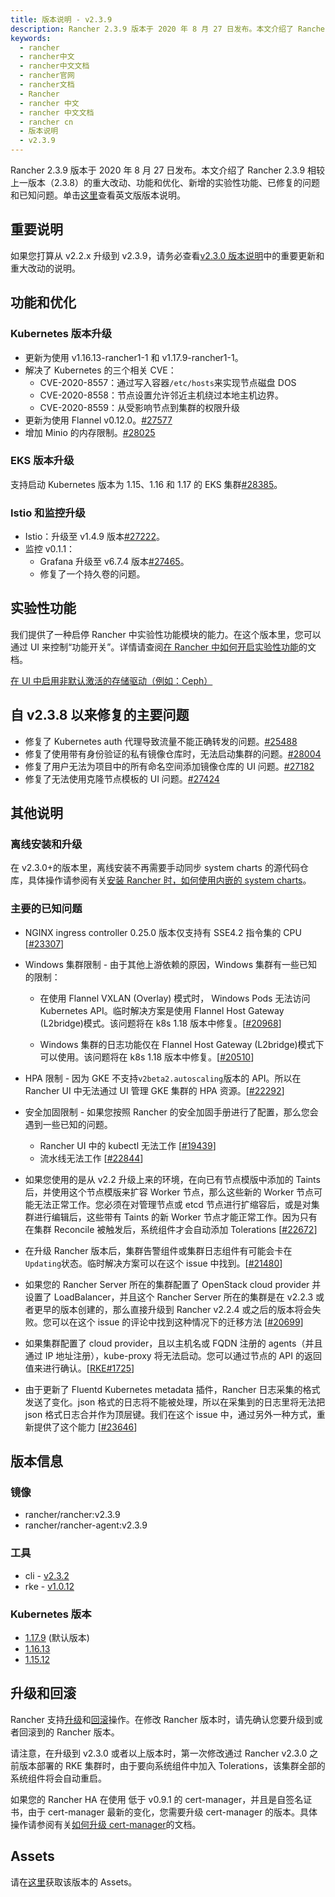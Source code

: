 ```yaml
---
title: 版本说明 - v2.3.9
description: Rancher 2.3.9 版本于 2020 年 8 月 27 日发布。本文介绍了 Rancher 2.3.9 相较上一版本（2.3.8）的重大改动、功能和优化、新增的实验性功能、已修复的问题和已知问题。
keywords:
  - rancher
  - rancher中文
  - rancher中文文档
  - rancher官网
  - rancher文档
  - Rancher
  - rancher 中文
  - rancher 中文文档
  - rancher cn
  - 版本说明
  - v2.3.9
---
```


Rancher 2.3.9 版本于 2020 年 8 月 27 日发布。本文介绍了 Rancher 2.3.9 相较上一版本（2.3.8）的重大改动、功能和优化、新增的实验性功能、已修复的问题和已知问题。单击[这里](https://github.com/rancher/rancher/releases/tag/v2.3.9)查看英文版版本说明。

## 重要说明

如果您打算从 v2.2.x 升级到 v2.3.9，请务必查看[v2.3.0 版本说明](/docs/rancher2/releases/v2.3.0)中的重要更新和重大改动的说明。

## 功能和优化

### Kubernetes 版本升级

- 更新为使用 v1.16.13-rancher1-1 和 v1.17.9-rancher1-1。
- 解决了 Kubernetes 的三个相关 CVE：
  - CVE-2020-8557：通过写入容器`/etc/hosts`来实现节点磁盘 DOS
  - CVE-2020-8558：节点设置允许邻近主机绕过本地主机边界。
  - CVE-2020-8559：从受影响节点到集群的权限升级
- 更新为使用 Flannel v0.12.0。[#27577](https://github.com/rancher/rancher/issues/27577)
- 增加 Minio 的内存限制。[#28025](https://github.com/rancher/rancher/issues/28025)

### EKS 版本升级

支持启动 Kubernetes 版本为 1.15、1.16 和 1.17 的 EKS 集群[#28385](https://github.com/rancher/rancher/issues/28385)。

### Istio 和监控升级

- Istio：升级至 v1.4.9 版本[#27222](https://github.com/rancher/rancher/issues/27222)。
- 监控 v0.1.1：
  - Grafana 升级至 v6.7.4 版本[#27465](https://github.com/rancher/rancher/issues/27465)。
  - 修复了一个持久卷的问题。

## 实验性功能

我们提供了一种启停 Rancher 中实验性功能模块的能力。在这个版本里，您可以通过 UI 来控制“功能开关”。详情请查阅[在 Rancher 中如何开启实验性功能](/docs/rancher2/installation/resources/feature-flags/_index)的文档。

[在 UI 中启用非默认激活的存储驱动（例如：Ceph）](/docs/rancher2/installation/resources/feature-flags/enable-not-default-storage-drivers/_index)

## 自 v2.3.8 以来修复的主要问题

- 修复了 Kubernetes auth 代理导致流量不能正确转发的问题。[#25488](https://github.com/rancher/rancher/issues/25488)
- 修复了使用带有身份验证的私有镜像仓库时，无法启动集群的问题。[#28004](https://github.com/rancher/rancher/issues/28004)
- 修复了用户无法为项目中的所有命名空间添加镜像仓库的 UI 问题。[#27182](https://github.com/rancher/rancher/issues/27182)
- 修复了无法使用克隆节点模板的 UI 问题。[#27424](https://github.com/rancher/rancher/issues/27424)

## 其他说明

### 离线安装和升级

在 v2.3.0+的版本里，离线安装不再需要手动同步 system charts 的源代码仓库，具体操作请参阅有关[安装 Rancher 时，如何使用内嵌的 system charts](/docs/rancher2/installation/other-installation-methods/air-gap/install-rancher/_index)。

### 主要的已知问题

- NGINX ingress controller 0.25.0 版本仅支持有 SSE4.2 指令集的 CPU [[#23307](https://github.com/rancher/rancher/issues/23307)]

- Windows 集群限制 - 由于其他上游依赖的原因，Windows 集群有一些已知的限制：

  - 在使用 Flannel VXLAN (Overlay) 模式时， Windows Pods 无法访问 Kubernetes API。临时解决方案是使用 Flannel Host Gateway (L2bridge)模式。该问题将在 k8s 1.18 版本中修复。[[#20968](https://github.com/rancher/rancher/issues/20968)]

  - Windows 集群的日志功能仅在 Flannel Host Gateway (L2bridge)模式下可以使用。该问题将在 k8s 1.18 版本中修复。[[#20510](https://github.com/rancher/rancher/issues/20510)]

- HPA 限制 - 因为 GKE 不支持`v2beta2.autoscaling`版本的 API。所以在 Rancher UI 中无法通过 UI 管理 GKE 集群的 HPA 资源。[[#22292](https://github.com/rancher/rancher/issues/22292)]

- 安全加固限制 - 如果您按照 Rancher 的安全加固手册进行了配置，那么您会遇到一些已知的问题。

  - Rancher UI 中的 kubectl 无法工作 [[#19439](https://github.com/rancher/rancher/issues/19439)]
  - 流水线无法工作 [[#22844](https://github.com/rancher/rancher/issues/22844)]

- 如果您使用的是从 v2.2 升级上来的环境，在向已有节点模版中添加的 Taints 后，并使用这个节点模版来扩容 Worker 节点，那么这些新的 Worker 节点可能无法正常工作。您必须在对管理节点或 etcd 节点进行扩缩容后，或是对集群进行编辑后，这些带有 Taints 的新 Worker 节点才能正常工作。因为只有在集群 Reconcile 被触发后，系统组件才会自动添加 Tolerations [[#22672](https://github.com/rancher/rancher/issues/22672)]

- 在升级 Rancher 版本后，集群告警组件或集群日志组件有可能会卡在`Updating`状态。临时解决方案可以在这个 issue 中找到。[[#21480](https://github.com/rancher/rancher/issues/21480)]

- 如果您的 Rancher Server 所在的集群配置了 OpenStack cloud provider 并设置了 LoadBalancer，并且这个 Rancher Server 所在的集群是在 v2.2.3 或者更早的版本创建的，那么直接升级到 Rancher v2.2.4 或之后的版本将会失败。您可以在这个 issue 的评论中找到这种情况下的迁移方法 [[#20699](https://github.com/rancher/rancher/issues/20699)]

- 如果集群配置了 cloud provider，且以主机名或 FQDN 注册的 agents（并且通过 IP 地址注册），kube-proxy 将无法启动。您可以通过节点的 API 的返回值来进行确认。[[RKE#1725](https://github.com/rancher/rke/issues/1725)]

- 由于更新了 Fluentd Kubernetes metadata 插件，Rancher 日志采集的格式发送了变化。json 格式的日志将不能被处理，所以在采集到的日志里将无法把 json 格式日志合并作为顶层键。我们在这个 issue 中，通过另外一种方式，重新提供了这个能力 [[#23646](https://github.com/rancher/rancher/issues/23646)]

## 版本信息

### 镜像

- rancher/rancher:v2.3.9
- rancher/rancher-agent:v2.3.9

### 工具

- cli - [v2.3.2](https://github.com/rancher/cli/releases/tag/v2.3.2)
- rke - [v1.0.12](https://github.com/rancher/rke/releases/tag/v1.0.12)

### Kubernetes 版本

- [1.17.9](https://github.com/rancher/hyperkube/releases/tag/v1.17.9-rancher2) (默认版本)
- [1.16.13](https://github.com/rancher/hyperkube/releases/tag/v1.16.13-rancher2)
- [1.15.12](https://github.com/rancher/hyperkube/releases/tag/v1.15.12-rancher2)

## 升级和回滚

Rancher 支持[升级](/docs/rancher2/installation/install-rancher-on-k8s/upgrades/_index)和[回滚](/docs/rancher2/installation/install-rancher-on-k8s/rollbacks/_index)操作。在修改 Rancher 版本时，请先确认您要升级到或者回滚到的 Rancher 版本。

请注意，在升级到 v2.3.0 或者以上版本时，第一次修改通过 Rancher v2.3.0 之前版本部署的 RKE 集群时，由于要向系统组件中加入 Tolerations，该集群全部的系统组件将会自动重启。

如果您的 Rancher HA 在使用 低于 v0.9.1 的 cert-manager，并且是自签名证书，由于 cert-manager 最新的变化，您需要升级 cert-manager 的版本。具体操作请参阅有关[如何升级 cert-manager](/docs/rancher2/installation/resources/upgrading-cert-manager/_index)的文档。

## Assets

请在[这里](https://github.com/rancher/rancher/releases/tag/v2.3.9)获取该版本的 Assets。
